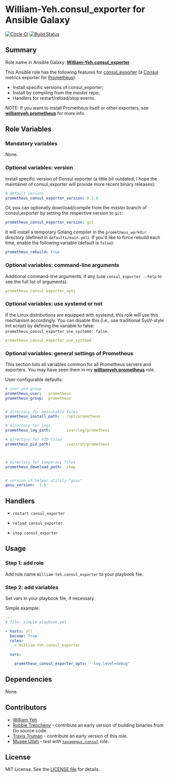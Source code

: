 
William-Yeh.consul_exporter for Ansible Galaxy
============

[![Circle CI](https://circleci.com/gh/William-Yeh/ansible-consul-exporter.svg?style=shield)](https://circleci.com/gh/William-Yeh/ansible-consul-exporter) [![Build Status](https://travis-ci.org/William-Yeh/ansible-consul-exporter.svg?branch=master)](https://travis-ci.org/William-Yeh/ansible-consul-exporter)



## Summary

Role name in Ansible Galaxy: **[William-Yeh.consul_exporter](https://galaxy.ansible.com/William-Yeh/consul_exporter/)**

This Ansible role has the following features for [consul_exporter](https://github.com/prometheus/consul_exporter) (a [Consul](https://github.com/hashicorp/consul) metrics exporter for [Prometheus](http://prometheus.io/)):

 - Install specific versions of consul_exporter;
 - Install by compiling from the *master* repo;
 - Handlers for restart/reload/stop events.

NOTE: If you want to install Prometheus itself or other exporters, see **[williamyeh.prometheus](https://github.com/William-Yeh/ansible-prometheus)** for more info.


## Role Variables


### Mandatory variables

None.


### Optional variables: version

Install specific version of Consul exporter (a little bit outdated; I hope the maintainer of consul_exporter will provide more recent binary releases):

```yaml
# default version
prometheus_consul_exporter_version: 0.2.0
```

Or, you can optionally download/compile from the *master* branch of consul_exporter by setting the respective version to `git`:

```yaml
prometheus_consul_exporter_version: git
```

It will install a temporary Golang compiler in the `prometheus_workdir` directory (defined in `defaults/main.yml`). If you'd like to force rebuild each time, enable the following variable (default is `false`):

```yaml
prometheus_rebuild: true
```


### Optional variables: command-line arguments


Additional command-line arguments, if any (use `consul_exporter --help` to see the full list of arguments):

```yaml
prometheus_consul_exporter_opts
```


### Optional variables: use systemd or not

If the Linux distributions are equipped with systemd, this role will use this mechanism accordingly. You can disable this (i.e., use traditional SysV-style init script) by defining the variable to false: `prometheus_consul_exporter_use_systemd: false`.

```yaml
prometheus_consul_exporter_use_systemd
```


### Optional variables: general settings of Prometheus

This section lists all variables common for all Prometheus servers and exporters. You may have seen them in my **[williamyeh.prometheus](https://github.com/William-Yeh/ansible-prometheus)** role.


User-configurable defaults:

```yaml
# user and group
prometheus_user:   prometheus
prometheus_group:  prometheus


# directory for executable files
prometheus_install_path:   /opt/prometheus

# directory for logs
prometheus_log_path:       /var/log/prometheus

# directory for PID files
prometheus_pid_path:       /var/run/prometheus



# directory for temporary files
prometheus_download_path:  /tmp


# version of helper utility "gosu"
gosu_version:  1.9
```



## Handlers

- `restart consul_exporter`

- `reload consul_exporter`

- `stop consul_exporter`


## Usage


### Step 1: add role

Add role name `William-Yeh.consul_exporter` to your playbook file.


### Step 2: add variables

Set vars in your playbook file, if necessary.

Simple example:

```yaml
---
# file: simple-playbook.yml

- hosts: all
  become: True
  roles:
    - William-Yeh.consul_exporter

  vars:

    prometheus_consul_exporter_opts: "-log.level=debug"
```



## Dependencies

None.


## Contributors

- [William Yeh](https://github.com/William-Yeh)
- [Robbie Trencheny](https://github.com/robbiet480) - contribute an early version of building binaries from Go source code.
- [Travis Truman](https://github.com/trumant) - contribute an early version of this role.
- [Musee Ullah](https://github.com/lae) - test with [`savagegus.consul`](https://github.com/savagegus/ansible-consul) role.

## License

MIT License. See the [LICENSE file](LICENSE) for details.
